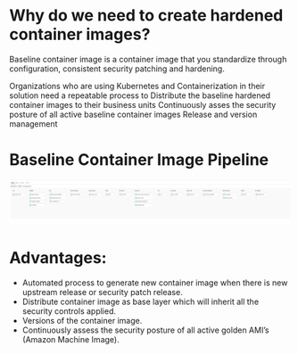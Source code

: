 # Why do we need to create hardened container images? 
Baseline container image is a container image that you standardize through configuration, consistent security patching and hardening. 
 
Organizations who are using Kubernetes and Containerization in their solution need a repeatable process to 
Distribute the baseline hardened container images to their business units 
Continuously asses the security posture of all active baseline container images 
Release and version management 
 
# Baseline Container Image Pipeline 
![Baseline container image pipeline](images/Container_hardening_Pipeline.png) 
 
# Advantages: 
- Automated process to generate new container image when there is new upstream release or security patch release. 
- Distribute container image as base layer which will inherit all the security controls applied. 
- Versions of the container image. 
- Continuously assess the security posture of all active golden AMI’s (Amazon Machine Image). 
